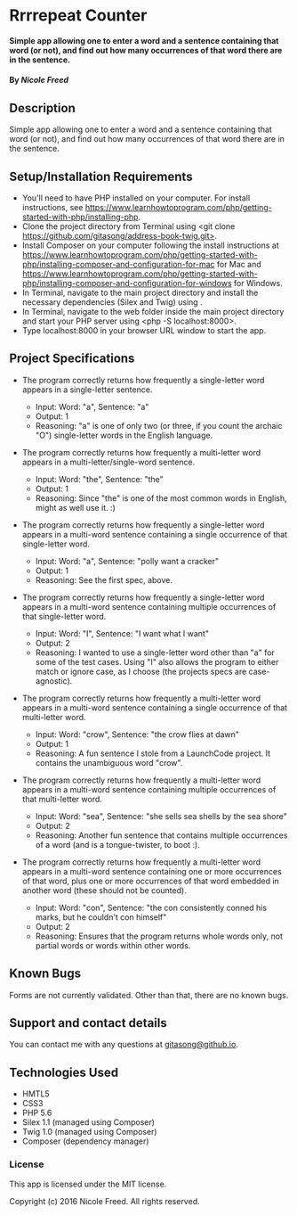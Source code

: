 # Rrrrepeat Counter

#### Simple app allowing one to enter a word and a sentence containing that word (or not), and find out how many occurrences of that word there are in the sentence.

#### By _Nicole Freed_

## Description

Simple app allowing one to enter a word and a sentence containing that word (or not), and find out how many occurrences of that word there are in the sentence.

## Setup/Installation Requirements

* You'll need to have PHP installed on your computer. For install instructions, see https://www.learnhowtoprogram.com/php/getting-started-with-php/installing-php.
* Clone the project directory from Terminal using <git clone https://github.com/gitasong/address-book-twig.git>.
* Install Composer on your computer following the install instructions at https://www.learnhowtoprogram.com/php/getting-started-with-php/installing-composer-and-configuration-for-mac for Mac and https://www.learnhowtoprogram.com/php/getting-started-with-php/installing-composer-and-configuration-for-windows for Windows.
* In Terminal, navigate to the main project directory and install the necessary dependencies (Silex and Twig) using <composer install>.
* In Terminal, navigate to the web folder inside the main project directory and start your PHP server using <php -S localhost:8000>.
* Type localhost:8000 in your browser URL window to start the app.

## Project Specifications

* The program correctly returns how frequently a single-letter word appears in a single-letter sentence.
    - Input: Word: "a", Sentence: "a"
    - Output: 1
    - Reasoning: "a" is one of only two (or three, if you count the archaic "O") single-letter words in the English language.

* The program correctly returns how frequently a multi-letter word appears in a multi-letter/single-word sentence.
    - Input: Word: "the", Sentence: "the"
    - Output: 1
    - Reasoning: Since "the" is one of the most common words in English, might as well use it. :)

* The program correctly returns how frequently a single-letter word appears in a multi-word sentence containing a single occurrence of that single-letter word.
    - Input: Word: "a", Sentence: "polly want a cracker"
    - Output: 1
    - Reasoning: See the first spec, above.

* The program correctly returns how frequently a single-letter word appears in a multi-word sentence containing multiple occurrences of that single-letter word.
    - Input: Word: "I", Sentence: "I want what I want"
    - Output: 2
    - Reasoning: I wanted to use a single-letter word other than "a" for some of the test cases. Using "I" also allows the program to either match or ignore case, as I choose (the projects specs are case-agnostic).

* The program correctly returns how frequently a multi-letter word appears in a multi-word sentence containing a single occurrence of that multi-letter word.
    - Input: Word: "crow", Sentence: "the crow flies at dawn"
    - Output: 1
    - Reasoning: A fun sentence I stole from a LaunchCode project. It contains the unambiguous word "crow".

* The program correctly returns how frequently a multi-letter word appears in a multi-word sentence containing multiple occurrences of that multi-letter word.
    - Input: Word: "sea", Sentence: "she sells sea shells by the sea shore"
    - Output: 2
    - Reasoning: Another fun sentence that contains multiple occurrences of a word (and is a tongue-twister, to boot :).

* The program correctly returns how frequently a multi-letter word appears in a multi-word sentence containing one or more occurrences of that word, plus one or more occurrences of that word embedded in another word (these should not be counted).
    - Input: Word: "con", Sentence: "the con consistently conned his marks, but he couldn't con himself"
    - Output: 2
    - Reasoning: Ensures that the program returns whole words only, not partial words or words within other words.

## Known Bugs

Forms are not currently validated. Other than that, there are no known bugs.

## Support and contact details

You can contact me with any questions at gitasong@github.io.

## Technologies Used

* HMTL5
* CSS3
* PHP 5.6
* Silex 1.1 (managed using Composer)
* Twig 1.0 (managed using Composer)
* Composer (dependency manager)

### License

This app is licensed under the MIT license.

Copyright (c) 2016 Nicole Freed. All rights reserved.
